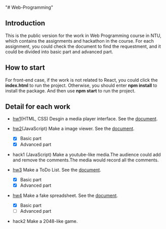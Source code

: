 "# Web-Programming"

## Introduction

This is the public version for the work in Web Programming course in NTU, which contains the assignments and hackathon in the course. For each assignment, you could check the document to find the requestment, and it could be divided into basic part and advanced part.

## How to start

For front-end case, if the work is not related to React, you could click the **index.html** to run the project. Otherwise, you should enter **npm install** to install the package. And then use **npm start** to run the project.

## Detail for each work

- [hw1](./hw1)(HTML, CSS)
  Desgin a media player interface. See the [document](./hw1.pdf).
- [hw2](./hw2)(JavaScript)
  Make a image viewer. See the [document](./hw2.pdf).

  - [x] Basic part
  - [x] Advanced part

- hack1 (JavaScript)
  Make a youtube-like media.The audience could add and remove the comments.The media would record all the comments.
- [hw3](./hw3)
  Make a ToDo List. See the [document](./hw3.pdf).
  - [x] Basic part
  - [x] Advanced part

* [hw4](./hw4)
  Make a fake spreadsheet. See the [document](./hw4.pdf).

  - [x] Basic part
  - [ ] Advanced part

* hack2
  Make a 2048-like game.

